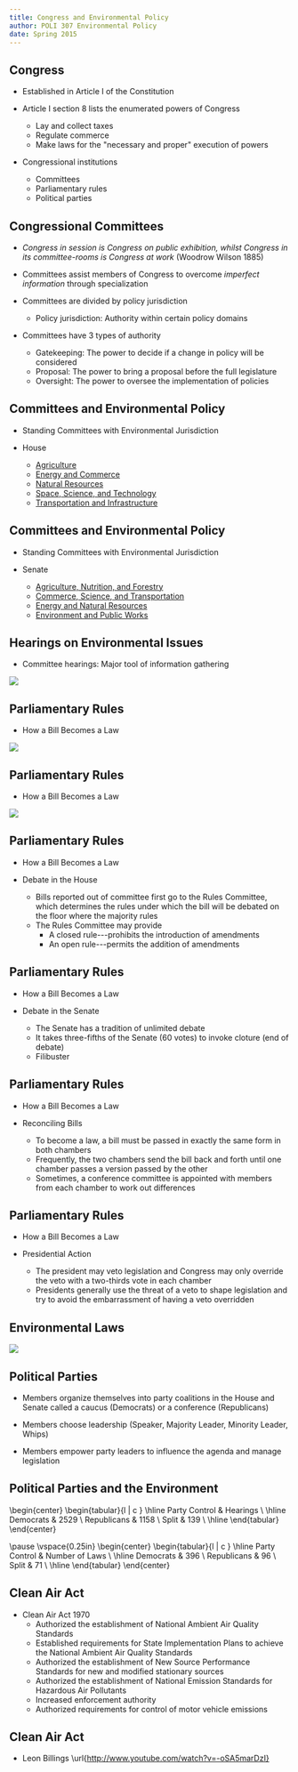 ```yaml
---
title: Congress and Environmental Policy
author: POLI 307 Environmental Policy
date: Spring 2015
---
```


## Congress

* Established in Article I of the Constitution 

* Article I section 8 lists the enumerated powers of Congress 
    * Lay and collect taxes
    * Regulate commerce
    * Make laws for the "necessary and proper" execution of powers

* Congressional institutions 
    * Committees
    * Parliamentary rules 
    * Political parties 

## Congressional Committees

* _Congress in session is Congress on public exhibition, whilst Congress in its committee-rooms is Congress at work_ (Woodrow Wilson 1885)

* Committees assist members of Congress to overcome _imperfect information_ through specialization 

* Committees are divided by policy jurisdiction 
    * Policy jurisdiction: Authority within certain policy domains 

* Committees have 3 types of authority 
    * Gatekeeping: The power to decide if a change in policy will be considered 
    * Proposal: The power to bring a proposal before the full legislature 
    * Oversight: The power to oversee the implementation of policies

## Committees and Environmental Policy

* Standing Committees with Environmental Jurisdiction 

* House 
    * [Agriculture](http://agriculture.house.gov/)
    * [Energy and Commerce](http://energycommerce.house.gov/) 
    * [Natural Resources](http://naturalresources.house.gov/)
    * [Space, Science, and Technology](http://science.house.gov/)
    * [Transportation and Infrastructure](http://transportation.house.gov/) 

## Committees and Environmental Policy

* Standing Committees with Environmental Jurisdiction 

* Senate 
    * [Agriculture, Nutrition, and Forestry](http://www.agriculture.senate.gov/)
    * [Commerce, Science, and Transportation](http://www.commerce.senate.gov/public/) 
    * [Energy and Natural Resources](http://www.energy.senate.gov/public/) 
    * [Environment and Public Works](http://www.epw.senate.gov/public/?CFID=74272972\&CFTOKEN=97900378)

## Hearings on Environmental Issues

* Committee hearings: Major tool of information gathering

![](hearings.jpg)

## Parliamentary Rules

* How a Bill Becomes a Law 

![](bill1.jpg)

## Parliamentary Rules

* How a Bill Becomes a Law 

![](bill2.jpg)

## Parliamentary Rules

* How a Bill Becomes a Law 

* Debate in the House
    * Bills reported out of committee first go to the Rules Committee, which determines the rules under which the bill will be debated on the floor where the majority rules
    * The Rules Committee may provide
        * A closed rule---prohibits the introduction of amendments
        * An open rule---permits the addition of amendments

## Parliamentary Rules

* How a Bill Becomes a Law 

* Debate in the Senate
    * The Senate has a tradition of unlimited debate
    * It takes three-fifths of the Senate (60 votes) to invoke cloture (end of debate)
    * Filibuster

## Parliamentary Rules

* How a Bill Becomes a Law 

* Reconciling Bills
    * To become a law, a bill must be passed in exactly the same form in both chambers
    * Frequently, the two chambers send the bill back and forth until one
chamber passes a version passed by the other
    * Sometimes, a conference committee is appointed with members from each
chamber to work out differences

## Parliamentary Rules

* How a Bill Becomes a Law 

* Presidential Action
    * The president may veto legislation and Congress may only override the veto with a two-thirds vote in each chamber
    * Presidents generally use the threat of a veto to shape legislation and try to avoid the embarrassment of having a veto overridden

## Environmental Laws

![](laws.jpg)

## Political Parties

* Members organize themselves into party coalitions in the House and Senate called a caucus (Democrats) or a conference (Republicans)

* Members choose leadership (Speaker, Majority Leader, Minority Leader, Whips)

* Members empower party leaders to influence the agenda and manage legislation

## Political Parties and the Environment

\begin{center}
\begin{tabular}{l | c }
\hline
Party Control & Hearings \\
\hline
Democrats & 2529 \\
Republicans & 1158 \\
Split & 139 \\
\hline 
\end{tabular}
\end{center}

\pause
\vspace{0.25in}
\begin{center}
\begin{tabular}{l | c }
\hline
Party Control & Number of Laws \\
\hline
Democrats & 396 \\
Republicans & 96 \\
Split & 71 \\
\hline 
\end{tabular}
\end{center}

## Clean Air Act

* Clean Air Act 1970
    * Authorized the establishment of National Ambient Air Quality Standards
    * Established requirements for State Implementation Plans to achieve the National Ambient Air Quality Standards
    * Authorized the establishment of New Source Performance Standards for new and modified stationary sources
    * Authorized the establishment of National Emission Standards for Hazardous Air Pollutants
    * Increased enforcement authority
    * Authorized requirements for control of motor vehicle emissions

## Clean Air Act

* Leon Billings
\url{http://www.youtube.com/watch?v=-oSA5marDzI}


<!--[![](http://img.youtube.com/vi/-oSA5marDzI/0.jpg)](http://www.youtube.com/watch?v=-oSA5marDzI) -->


